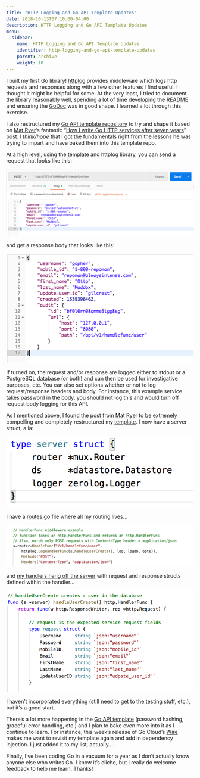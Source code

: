 ```yaml
---
title: "HTTP Logging and Go API Template Updates"
date: 2018-10-13T07:10:00-04:00
description: HTTP Logging and Go API Template Updates
menu:
  sidebar:
    name: HTTP Logging and Go API Template Updates
    identifier: http-logging-and-go-api-template-updates
    parent: archive
    weight: 10
---
```


I built my first Go library! [httplog](https://github.com/gilcrest/httplog) provides middleware which logs http requests and responses along with a few other features I find useful. I thought it might be helpful for some. At the very least, I tried to document the library reasonably well, spending a lot of time developing the [README](https://github.com/gilcrest/httplog/blob/master/README.md) and ensuring the [GoDoc](https://godoc.org/github.com/gilcrest/httplog) was in good shape. I learned a lot through this exercise.

I also restructured my [Go API template repository](https://github.com/gilcrest/go-API-template) to try and shape it based on [Mat Ryer](https://medium.com/u/f25c357b8e4c?source=post_page-----3afba5c9d3a6--------------------------------)’s fantastic “[How I write Go HTTP services after seven years](https://medium.com/statuscode/how-i-write-go-http-services-after-seven-years-37c208122831)” post. I *think/hope* that I got the fundamentals right from the lessons he was trying to impart and have baked them into this template repo.

At a high level, using the template and httplog library, you can send a request that looks like this:

![request](/posts/archive/http-logging-and-go-api-template-updates/images/oldrequest.png)

and get a response body that looks like this:

![request](/posts/archive/http-logging-and-go-api-template-updates/images/oldresponse.png)

If turned on, the request and/or response are logged either to stdout or a PostgreSQL database (or both) and can then be used for investigative purposes, etc. You can also set options whether or not to log request/response headers and body. For instance, this example service takes password in the body, you should not log this and would turn off request body logging for this API.

As I mentioned above, I found the post from [Mat Ryer](https://medium.com/u/f25c357b8e4c?source=post_page-----3afba5c9d3a6--------------------------------) to be extremely compelling and completely restructured my [template](https://github.com/gilcrest/go-API-template). I now have a server struct, a la:

![request](/posts/archive/http-logging-and-go-api-template-updates/images/struct.png)

I have a [routes.go](https://github.com/gilcrest/go-API-template/blob/master/app/routes.go) file where all my routing lives…

![request](/posts/archive/http-logging-and-go-api-template-updates/images/routes.png)

and [my handlers hang off the server](https://github.com/gilcrest/go-API-template/blob/master/app/handleUser.go) with request and response structs defined within the handler…

![request](/posts/archive/http-logging-and-go-api-template-updates/images/handler.png)

I haven’t incorporated everything (still need to get to the testing stuff, etc.), but it’s a good start.

There’s a lot more happening in the [Go API template](https://github.com/gilcrest/go-API-template) (password hashing, graceful error handling, etc.) and I plan to bake even more into it as I continue to learn. For instance, this week’s release of Go Cloud’s [Wire](https://blog.golang.org/wire) makes me want to revisit my template again and add in dependency injection. I just added it to my list, actually….

Finally, I’ve been coding Go in a vacuum for a year as I don’t actually know anyone else who writes Go. I know it’s cliche, but I really do welcome feedback to help me learn. Thanks!
